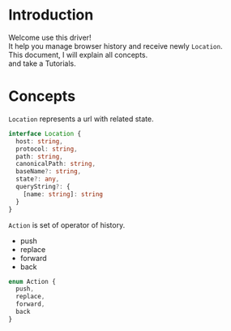 # Introduction

Welcome use this driver!  
It help you manage browser history and receive newly `Location`.  
This document, I will explain all concepts.  
and take a Tutorials.  

# Concepts

`Location` represents a url with related state.

```ts
interface Location {
  host: string,
  protocol: string,
  path: string,
  canonicalPath: string,
  baseName?: string,
  state?: any,
  queryString?: {
    [name: string]: string
  }
}
```

`Action` is set of operator of history.  

- push 
- replace
- forward
- back 

```ts
enum Action {
  push,
  replace,
  forward,
  back
}
```

